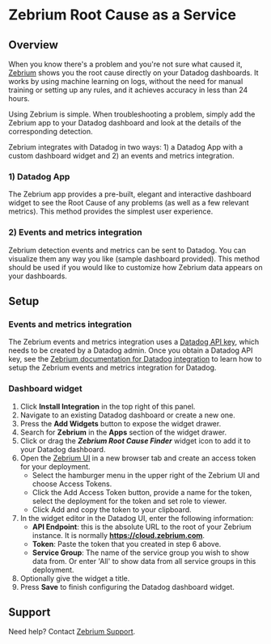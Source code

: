 # Zebrium Root Cause as a Service
 
## Overview
 
When you know there's a problem and you're not sure what caused it, [Zebrium][1] shows you the root cause directly on your Datadog dashboards. It works by using machine learning on logs, without the need for manual training or setting up any rules, and it achieves accuracy in less than 24 hours. 

Using Zebrium is simple. When troubleshooting a problem, simply add the Zebrium app to your Datadog dashboard and look at the details of the corresponding detection.

Zebrium integrates with Datadog in two ways: 1) a Datadog App with a custom dashboard widget and 2) an events and metrics integration.

### 1) Datadog App

The Zebrium app provides a pre-built, elegant and interactive dashboard widget to see the Root Cause of any problems (as well as a few relevant metrics). This method provides the simplest user experience.
 
### 2) Events and metrics integration

Zebrium detection events and metrics can be sent to Datadog. You can visualize them any way you like (sample dashboard provided). This method should be used if you would like to customize how Zebrium data appears on your dashboards.

## Setup
 
### Events and metrics integration

The Zebrium events and metrics integration uses a [Datadog API key][2], which needs to be created by a Datadog admin. Once you obtain a Datadog API key, see the [Zebrium documentation for Datadog integration][3] to learn how to setup the Zebrium events and metrics integration for Datadog.

### Dashboard widget

1. Click **Install Integration** in the top right of this panel.
2. Navigate to an existing Datadog dashboard or create a new one.
3. Press the **Add Widgets** button to expose the widget drawer.
4. Search for **Zebrium** in the **Apps** section of the widget drawer.
5. Click or drag the ***Zebrium Root Cause Finder*** widget icon to add it to your Datadog dashboard.
6. Open the [Zebrium UI][5] in a new browser tab and  create an access token for your deployment. 
   - Select the hamburger menu in the upper right of the Zebrium UI and choose Access Tokens. 
   - Click the Add Access Token button, provide a name for the token, select the deployment for the token and set role to viewer. 
   - Click Add and copy the token to your clipboard. 
7. In the widget editor in the Datadog UI, enter the following information:
   - **API Endpoint**: this is the absolute URL to the root of your Zebrium instance. It is normally **https://cloud.zebrium.com**.
   - **Token**: Paste the token that you created in step 6 above.
   - **Service Group**: The name of the service group you wish to show data from. Or enter 'All' to show data from all service groups in this deployment. 
9. Optionally give the widget a title.
10. Press **Save** to finish configuring the Datadog dashboard widget.
 
## Support
 
Need help? Contact [Zebrium Support][4].


[1]: https://www.zebrium.com
[2]: https://app.datadoghq.com/organization-settings/api-keys
[3]: https://docs.zebrium.com/docs/monitoring/datadog_autodetect/
[4]: mailto:support@zebrium.com
[5]: https://cloud.zebrium.com
